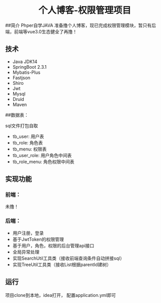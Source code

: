 <h1 align="center">个人博客-权限管理项目</h1>

##简介
Phper自学JAVA 准备撸个人博客，现已完成权限管理模块，暂只有后端，前端等vue3.0生态健全了再撸！

## 技术
* Java JDK14
* SpringBoot 2.3.1
* Mybatis-Plus
* Fastjson
* Shiro
* Jwt
* Mysql
* Druid
* Maven

##数据表：

sql文件打包自取

* tb_user: 用户表  
* tb_role: 角色表  
* tb_menu: 权限表  
* tb_user_role: 用户角色中间表  
* tb_role_menu: 角色权限中间表  

## 实现功能
### 前端：
未撸！
### 后端：
+ 用户注册，登录
+ 基于JwtToken的权限管理
+ 基于用户，角色，权限的后台管理api接口
+ 全局异常处理
+ 实现SearchUtil工具类（接收前端查询条件自动拼接sql）
+ 实现TreeUtil工具类（接收List<Entity>根据parentId建树）

## 运行
项目clone到本地，idea打开， 配置application.yml即可
